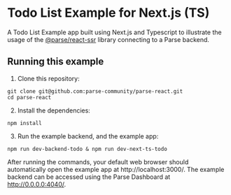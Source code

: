 # Todo List Example for Next.js (TS)

A Todo List Example app built using Next.js and Typescript to illustrate the usage of the [@parse/react-ssr](https://github.com/parse-community/parse-react/tree/master/packages/parse-react-ssr) library connecting to a Parse backend.

## Running this example

1. Clone this repository:

```shell
git clone git@github.com:parse-community/parse-react.git
cd parse-react
```

2. Install the dependencies:

```shell
npm install
```

3. Run the example backend, and the example app:

```shell
npm run dev-backend-todo & npm run dev-next-ts-todo
```

After running the commands, your default web browser should automatically open the example app at http://localhost:3000/. The example backend can be accessed using the Parse Dashboard at http://0.0.0.0:4040/.
